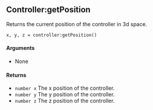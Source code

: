 <!--
category: reference
-->

Controller:getPosition
---

Returns the current position of the controller in 3d space.

    x, y, z = controller:getPosition()

#### Arguments

- None

#### Returns

- `number x` The x position of the controller.
- `number y` The y position of the controller.
- `number z` The z position of the controller.
